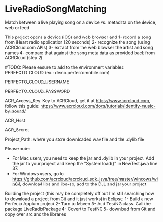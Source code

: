 # LiveRadioSongMatching
Match between a live playing song on a device vs. metadata on the device, web or feed

This project opens a device (iOS) and web browser and
1- record a song from iHeart radio application (20 seconds)
2- recognize the song (using ACRCloud.com APIs)
3- extract from the web browser the artist and song names
4- compare that against the song meta data as provided back from ACRCloud (step 2)



#TODO:
Please ensure to add to the environment variables:
PERFECTO_CLOUD (ex.: demo.perfectomobile.com)

PERFECTO_CLOUD_USERNAME

PERFECTO_CLOUD_PASSWORD

ACR_Access_Key: Key to ACRCloud, get it at https://www.acrcloud.com, follow this guide: https://www.acrcloud.com/docs/tutorials/identify-music-by-sound/

ACR_Host

ACR_Secret

Project_Path: where you store downloaded wav file and the .dylib file

Please note:
- For Mac users, you need to keep the jar and .dylib in your project. Add the jar to your project and keep the "System.load()" in NewTest.java line 37.
- For Windows users, go to https://github.com/acrcloud/acrcloud_sdk_java/tree/master/windows/win64, download libs and libs-so, add to the DLL and jar your project 

Building the project (this may be completely off but I'm still searching how to download a project from Git and it just works) in Eclipse:
1- Build a new Perfecto Appium project
2- Turn to Maven
3- Add TestNG class. Call the package LiveRadioPackage
4- Covert to TestNG
5- download from Git and copy over src and the libraries 